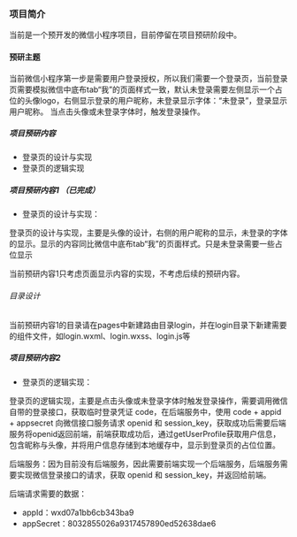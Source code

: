 ### 项目简介

当前是一个预开发的微信小程序项目，目前停留在项目预研阶段中。

#### 预研主题

当前微信小程序第一步是需要用户登录授权，所以我们需要一个登录页，当前登录页需要模拟微信中底布tab“我”的页面样式一致，默认未登录需要左侧显示一个占位的头像logo，右侧显示登录的用户昵称，未登录显示字体：“未登录”，登录显示用户昵称。
当点击头像或未登录字体时，触发登录操作。

##### 项目预研内容

- 登录页的设计与实现
- 登录页的逻辑实现

##### 项目预研内容1 （已完成）

- 登录页的设计与实现：

登录页的设计与实现，主要是头像的设计，右侧的用户昵称的显示，未登录的字体的显示。显示的内容同比微信中底布tab“我”的页面样式。只是未登录需要一些占位显示

当前预研内容1只考虑页面显示内容的实现，不考虑后续的预研内容。

###### 目录设计

当前预研内容1的目录请在pages中新建路由目录login，并在login目录下新建需要的组件文件，如login.wxml、login.wxss、login.js等

##### 项目预研内容2

- 登录页的逻辑实现：

登录页的逻辑实现，主要是点击头像或未登录字体时触发登录操作，需要调用微信自带的登录接口，获取临时登录凭证 code，在后端服务中，使用 code + appid + appsecret 向微信接口服务请求 openid 和 session_key，获取成功后需要后端服务将openid返回前端，前端获取成功后，通过getUserProfile获取用户信息，包含昵称与头像，并将用户信息存储到本地缓存中，显示到登录页的占位位置。

后端服务：因为目前没有后端服务，因此需要前端实现一个后端服务，后端服务需要实现微信登录接口的请求，获取 openid 和 session_key，并返回给前端。

后端请求需要的数据：

- appId：wxd07a1bb6cb343ba9
- appSecret：8032855026a9317457890ed52638dae6
